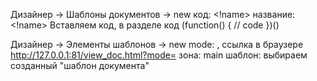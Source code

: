 Дизайнер -> Шаблоны документов -> new
код: <!name>
название: <!name>
Вставляем код, в разделе код
(function() {
	// code
})()

Дизайнер -> Элементы шаблонов -> new
mode: <name>, ссылка в браузере http://127.0.0.1:81/view_doc.html?mode=<name>
зона: main
шаблон: выбираем созданный "шаблон документа"
